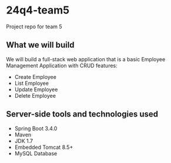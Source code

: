 # 24q4-team5
Project repo for team 5

## What we will build

We will build a full-stack web application that is a basic Employee Management Application with CRUD features:

* Create Employee
* List Employee
* Update Employee
* Delete Employee
  
## Server-side tools and technologies used

* Spring Boot 3.4.0
* Maven
* JDK 1.7
* Embedded Tomcat 8.5+
* MySQL Database